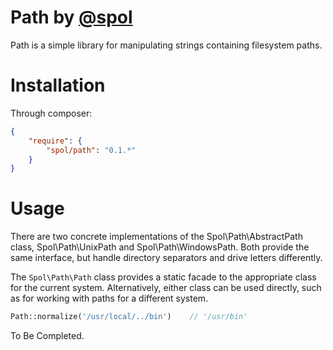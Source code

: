 # Path by [@spol](https://twitter.com/spol)

Path is a simple library for manipulating strings containing filesystem paths.

# Installation

Through composer:

```json
{
    "require": {
        "spol/path": "0.1.*"
    }
}
```

# Usage

There are two concrete implementations of the Spol\Path\AbstractPath class, Spol\Path\UnixPath and Spol\Path\WindowsPath.
Both provide the same interface, but handle directory separators and drive letters differently.

The `Spol\Path\Path` class provides a static facade to the appropriate class for the current system. Alternatively, either
class can be used directly, such as for working with paths for a different system.

```php
Path::normalize('/usr/local/../bin')    // '/usr/bin'
```

To Be Completed.
